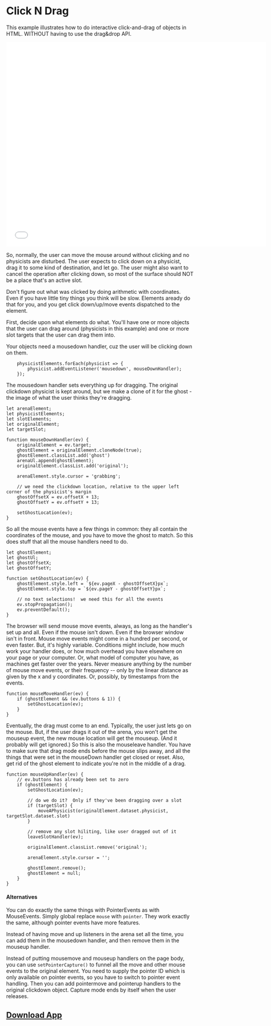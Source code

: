 # Click N Drag
This example illustrates how to do interactive click-and-drag of objects in HTML.
WITHOUT having to use the drag&drop API.

<iframe src=Click_N_Drag.html
	style='width: 700px; height: 550px; border: 0; overflow: hidden; ' >
</iframe>

So, normally, the user can move the mouse around without clicking and no physicists are disturbed.
The user expects to click down on a physicist, drag it to some kind of destination, and let go.
The user might also want to cancel the operation after clicking down,
so most of the surface should NOT be a place that's an active slot.

Don't figure out what was clicked by doing arithmetic with coordinates.
Even if you have little tiny things you think will be slow.
Elements aready do that for you, and you get click down/up/move events dispatched to the element.

First, decide upon what elements do what.
You'll have one or more objects that the user can drag around (physicists in this example)
and one or more slot targets that the user can drag them into.

Your objects need  a mousedown handler, cuz the user will be clicking down on them.
```
	physicistElements.forEach(physicist => {
		physicist.addEventListener('mousedown', mouseDownHandler);
	});
```

The mousedown handler sets everything up for dragging.
The original clickdown physicist is kept around,
but we make a clone of it for the ghost - the image of what the user thinks they're dragging.
```
let arenaElement;
let physicistElements;
let slotElements;
let originalElement;
let targetSlot;

function mouseDownHandler(ev) {
	originalElement = ev.target;
	ghostElement = originalElement.cloneNode(true);
	ghostElement.classList.add('ghost')
	arenaUl.append(ghostElement);
	originalElement.classList.add('original');

	arenaElement.style.cursor = 'grabbing';

	// we need the clickdown location, relative to the upper left corner of the physicist's margin
	ghostOffsetX = ev.offsetX + 13;
	ghostOffsetY = ev.offsetY + 13;

	setGhostLocation(ev);
}
```

So all the mouse events have a few things in common:
they all contain the coordinates of the mouse,
and you have to move the ghost to match.
So this does stuff that all the mouse handlers need to do.
```
let ghostElement;
let ghostUl;
let ghostOffsetX;
let ghostOffsetY;

function setGhostLocation(ev) {
	ghostElement.style.left = `${ev.pageX - ghostOffsetX}px`;
	ghostElement.style.top = `${ev.pageY - ghostOffsetY}px`;

	// no text selections!  we need this for all the events
	ev.stopPropagation();
	ev.preventDefault();
}
```

The browser will send mouse move events, always, as long as the handler's set up and all.
Even if the mouse isn't down.  Even if the browser window isn't in front.
Mouse move events might come in a hundred per second, or even faster.
But, it's highly variable.
Conditions might include, how much work your handler does,
or how much overhead you have elsewhere on your page or your computer.
Or, what model of computer you have, as machines get faster over the years.
Never measure anything by the number of mouse move events, or their frequency --
only by the linear distance as given by the x and y coordinates.
Or, possibly, by timestamps from the events.
```
function mouseMoveHandler(ev) {
	if (ghostElement && (ev.buttons & 1)) {
		setGhostLocation(ev);
	}
}
```

Eventually, the drag must come to an end.
Typically, the user just lets go on the mouse.
But, if the user drags it out of the arena, you won't get the mouseup event,
the new mouse location will get the mouseup.
(And it probably will get ignored.)
So this is also the mouseleave handler.
You have to make sure that drag mode ends before the mouse slips away,
and all the things that were set in the mouseDown handler get closed or reset.
Also, get rid of the ghost element to indicate you're not in the middle of a drag.
```
function mouseUpHandler(ev) {
	// ev.buttons has already been set to zero
	if (ghostElement) {
		setGhostLocation(ev);

		// do we do it?  Only if they've been dragging over a slot
		if (targetSlot) {
			moveAPhysicist(originalElement.dataset.physicist, targetSlot.dataset.slot)
		}

		// remove any slot hiliting, like user dragged out of it
		leaveSlotHandler(ev);

		originalElement.classList.remove('original');

		arenaElement.style.cursor = '';

		ghostElement.remove();
		ghostElement = null;
	}
}
```


#### Alternatives

You can do exactly the same things with PointerEvents as with MouseEvents.
Simply global replace `mouse` with `pointer`.
They work exactly the same, although pointer events have more features.

Instead of having move and up listeners in the arena set all the time,
you can add them in the mousedown handler, and then remove them in the mouseup handler.

Instead of putting mousemove and mouseup handlers on the page body,
you can use `setPointerCapture()` to funnel all the move and other mouse events to the original element.
You need to supply the pointer ID which is only available on pointer events,
so you have to switch to pointer event handling.
Then you can add pointermove and pointerup handlers to the original clickdown object.
Capture mode ends by itself when the user releases.


<a href=Click_N_Drag.html download=Click_N_Drag.html >
<h2>Download App</h2>
</a>

